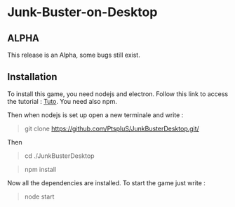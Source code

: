 # Junk-Buster-on-Desktop

## ALPHA
This release is an Alpha, some bugs still exist.

## Installation 
To install this game, you need nodejs and electron. 
Follow this link to access the tutorial : [Tuto](https://nodejs.org/en/download/).
You need also npm.

Then when nodejs is set up open a new terminale and write :
> git clone https://github.com/PtspluS/JunkBusterDesktop.git/

Then 
> cd ./JunkBusterDesktop

> npm install 

Now all the dependencies are installed. To start the game just write :
> node start
